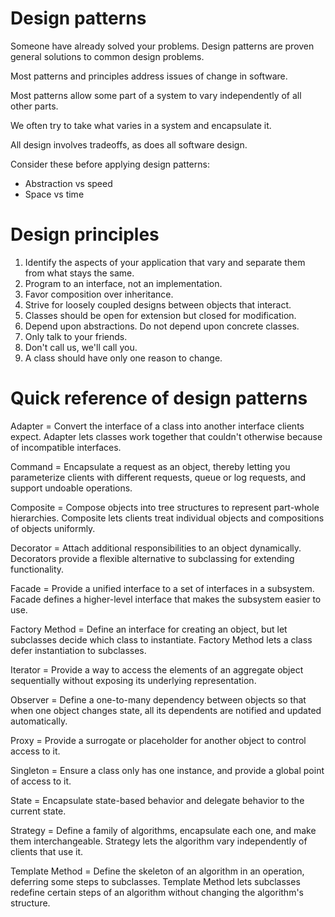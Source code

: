 # Design patterns

Someone have already solved your problems. Design patterns are proven general solutions to common design problems.

Most patterns and principles address issues of change in software.

Most patterns allow some part of a system to vary independently of all other parts.

We often try to take what varies in a system and encapsulate it.

All design involves tradeoffs, as does all software design.

Consider these before applying design patterns:
- Abstraction vs speed
- Space vs time


# Design principles

1. Identify the aspects of your application that vary and separate them from what stays the same.
2. Program to an interface, not an implementation.
3. Favor composition over inheritance.
4. Strive for loosely coupled designs between objects that interact.
5. Classes should be open for extension but closed for modification.
6. Depend upon abstractions. Do not depend upon concrete classes.
7. Only talk to your friends.
8. Don't call us, we'll call you.
9. A class should have only one reason to change.

# Quick reference of design patterns

Adapter = Convert the interface of a class into another interface clients expect. Adapter lets classes work together that couldn't otherwise because of incompatible interfaces.

Command = Encapsulate a request as an object, thereby letting you parameterize clients with different requests, queue or log requests, and support undoable operations.

Composite = Compose objects into tree structures to represent part-whole hierarchies. Composite lets clients treat individual objects and compositions of objects uniformly.

Decorator = Attach additional responsibilities to an object dynamically. Decorators provide a flexible alternative to subclassing for extending functionality.

Facade = Provide a unified interface to a set of interfaces in a subsystem. Facade defines a higher-level interface that makes the subsystem easier to use.

Factory Method = Define an interface for creating an object, but let subclasses decide which class to instantiate. Factory Method lets a class defer instantiation to subclasses.

Iterator = Provide a way to access the elements of an aggregate object sequentially without exposing its underlying representation.

Observer = Define a one-to-many dependency between objects so that when one object changes state, all its dependents are notified and updated automatically.

Proxy = Provide a surrogate or placeholder for another object to control access to it.

Singleton = Ensure a class only has one instance, and provide a global point of access to it.

State = Encapsulate state-based behavior and delegate behavior to the current state.

Strategy = Define a family of algorithms, encapsulate each one, and make them interchangeable. Strategy lets the algorithm vary independently of clients that use it.

Template Method = Define the skeleton of an algorithm in an operation, deferring some steps to subclasses. Template Method lets subclasses redefine certain steps of an algorithm without changing the algorithm's structure.